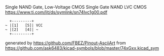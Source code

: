 Single NAND Gate, Low-Voltage CMOS
Single Gate NAND LVC CMOS
https://www.ti.com/lit/ds/symlink/sn74lvc1g00.pdf


	  +---------+
	~ |[1]   [5]| VCC
	~ |[2]   [4]| ~
	  +---------+


generated by https://github.com/FBEZ/Pinout-AsciiArt from https://github.com/ask6483/kicad-symbols/blob/master/74xGxx.kicad_sym